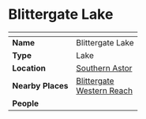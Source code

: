 # Blittergate Lake

| []() | |
| --- | --- |
| **Name** | Blittergate Lake |
| **Type** | Lake |
| **Location** | [Southern Astor](../regions/southern-astor.md) |
| **Nearby Places** | [Blittergate](../towns/blittergate.md)<br>[Western Reach](../roads/western-reach.md) |
| **People** | |
